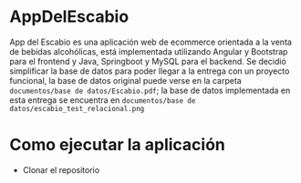 # AppDelEscabio

App del Escabio es una aplicación web de ecommerce orientada a la venta de bebidas alcohólicas, está implementada utilizando Angular y Bootstrap para el frontend y Java, Springboot y MySQL para el backend. Se decidió simplificar la base de datos para poder llegar a la entrega con un proyecto funcional, la base de datos original puede verse en la carpeta `documentos/base de datos/Escabio.pdf`; la base de datos implementada en esta entrega se encuentra en `documentos/base de datos/escabio_test_relacional.png`

# Como ejecutar la aplicación

- Clonar el repositorio
